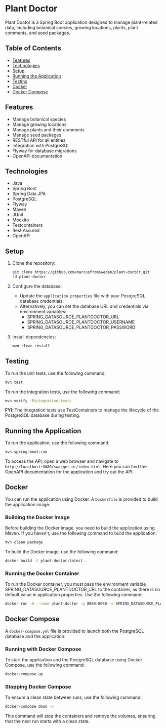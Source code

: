# Plant Doctor

Plant Doctor is a Spring Boot application designed to manage plant-related data, including botanical species, growing
locations, plants, plant comments, and seed packages.

## Table of Contents

- [Features](#features)
- [Technologies](#technologies)
- [Setup](#setup)
- [Running the Application](#running-the-application)
- [Testing](#testing)
- [Docker](#docker)
- [Docker Compose](#docker-compose)

## Features

- Manage botanical species
- Manage growing locations
- Manage plants and their comments
- Manage seed packages
- RESTful API for all entities
- Integration with PostgreSQL
- Flyway for database migrations
- OpenAPI documentation

## Technologies

- Java
- Spring Boot
- Spring Data JPA
- PostgreSQL
- Flyway
- Maven
- JUnit
- Mockito
- Testcontainers
- Rest Assured
- OpenAPI

## Setup

1. Clone the repository:
    ```sh
    git clone https://github.com/marcusfromsweden/plant-doctor.git
    cd plant-doctor
    ```

2. Configure the database:
    - Update the `application.properties` file with your PostgreSQL database credentials.
    - Alternatively, you can set the database URL and credentials via environment variables:
        * SPRING_DATASOURCE_PLANTDOCTOR_URL
        * SPRING_DATASOURCE_PLANTDOCTOR_USERNAME
        * SPRING_DATASOURCE_PLANTDOCTOR_PASSWORD

3. Install dependencies:
    ```sh
    mvn clean install
    ```

## Testing

To run the unit tests, use the following command:

```sh
mvn test
```

To run the integration tests, use the following command:

```sh
mvn verify -Pintegration-tests
```

**FYI**: The integration tests use TestContainers to manage the lifecycle of the PostgreSQL database during testing.

## Running the Application

To run the application, use the following command:

```sh
mvn spring-boot:run
```

To access the API, open a web browser and navigate to `http://localhost:8080/swagger-ui/index.html`.
Here you can find the OpenAPI documentation for the application and try out the API.

## Docker

You can run the application using Docker. A `Dockerfile` is provided to build the application image.

### Building the Docker Image

Before building the Docker image, you need to build the application using Maven. If you haven't, use the following
command to build the application:

```sh
mvn clean package
```

To build the Docker image, use the following command:

```sh
docker build -t plant-doctor:latest .
```

### Running the Docker Container

To run the Docker container, you must pass the environment variable SPRING_DATASOURCE_PLANTDOCTOR_URL to the container,
as there is no default value in application.properties. Use the following command:

```sh
docker run -d --name plant-doctor -p 8080:8080 -e SPRING_DATASOURCE_PLANTDOCTOR_URL plant-doctor:latest
```

## Docker Compose

A `docker-compose.yml` file is provided to launch both the PostgreSQL database and the application.

### Running with Docker Compose

To start the application and the PostgreSQL database using Docker Compose, use the following command:

```sh
docker-compose up
```

### Stopping Docker Compose

To ensure a clean state between runs, use the following command:

```sh
docker-compose down -v
```

This command will stop the containers and remove the volumes, ensuring that the next run starts with a clean state.